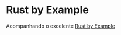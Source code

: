 # Rust by Example

Acompanhando o excelente [Rust by Example](https://doc.rust-lang.org/rust-by-example/hello/print/fmt.html)
